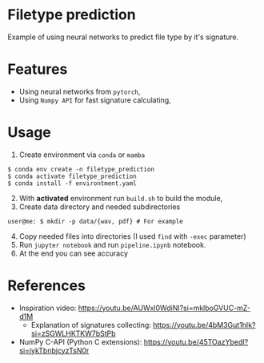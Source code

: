 # Filetype prediction

Example of using neural networks to predict file type by it's signature. 

# Features

- Using neural networks from `pytorch`,
- Using `Numpy API` for fast signature calculating,

# Usage

1. Create environment via `conda` or `mamba`

```console
$ conda env create -n filetype_prediction 
$ conda activate filetype_prediction
$ conda install -f environtment.yaml
```

2. With **activated** environment run `build.sh` to build the module,
3. Create data directory and needed subdirectories

```console
user@me: $ mkdir -p data/{wav, pdf} # For example
```

4. Copy needed files into directories (I used `find` with `-exec` parameter)
5. Run `jupyter notebook` and run `pipeline.ipynb` notebook.
6. At the end you can see accuracy

# References

- Inspiration video: https://youtu.be/AUWxl0WdiNI?si=mklboGVUC-mZ-d1M
  - Explanation of signatures collecting: https://youtu.be/4bM3Gut1hIk?si=zSGWLHKTKW7bStPb
- NumPy C-API (Python C extensions): https://youtu.be/45TOazYbedI?si=jykTbnbjcyzTsN0r
